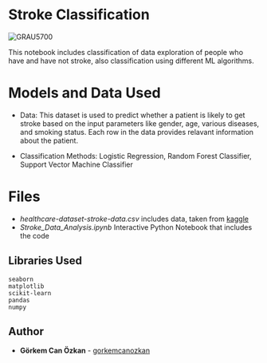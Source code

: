 # Stroke Classification

![GRAU5700](https://user-images.githubusercontent.com/71969715/119327198-640d4780-bc8b-11eb-90ff-4827195ea2d2.PNG)


This notebook includes classification of data exploration of people who have and have not stroke, also classification using different ML algorithms.

# Models and Data Used
-   Data: This dataset is used to predict whether a patient is likely to get stroke based on the input parameters like gender, age, various diseases, and smoking status. Each row in the data provides relavant information about the patient.

-   Classification Methods: Logistic Regression, Random Forest Classifier, Support Vector Machine Classifier

# Files

- *healthcare-dataset-stroke-data.csv* includes data, taken from [kaggle](https://www.kaggle.com/fedesoriano/stroke-prediction-dataset)
- *Stroke_Data_Analysis.ipynb* Interactive Python Notebook that includes the code

## Libraries Used

    seaborn
    matplotlib
    scikit-learn
    pandas
    numpy


## Author

-   **Görkem Can Özkan**  - [gorkemcanozkan](https://github.com/gorkemcanozkan)
